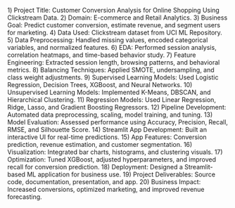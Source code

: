 1️) Project Title: Customer Conversion Analysis for Online Shopping Using Clickstream Data.
2️) Domain: E-commerce and Retail Analytics.
3️) Business Goal: Predict customer conversion, estimate revenue, and segment users for marketing.
4️) Data Used: Clickstream dataset from UCI ML Repository.
5️) Data Preprocessing: Handled missing values, encoded categorical variables, and normalized features.
6️) EDA: Performed session analysis, correlation heatmaps, and time-based behavior study.
7️) Feature Engineering: Extracted session length, browsing patterns, and behavioral metrics.
8️) Balancing Techniques: Applied SMOTE, undersampling, and class weight adjustments.
9️) Supervised Learning Models: Used Logistic Regression, Decision Trees, XGBoost, and Neural Networks.
10) Unsupervised Learning Models: Implemented K-Means, DBSCAN, and Hierarchical Clustering.
1️1) Regression Models: Used Linear Regression, Ridge, Lasso, and Gradient Boosting Regressors.
1️2) Pipeline Development: Automated data preprocessing, scaling, model training, and tuning.
1️3) Model Evaluation: Assessed performance using Accuracy, Precision, Recall, RMSE, and Silhouette Score.
1️4) Streamlit App Development: Built an interactive UI for real-time predictions.
1️5) App Features: Conversion prediction, revenue estimation, and customer segmentation.
1️6) Visualization: Integrated bar charts, histograms, and clustering visuals.
1️7) Optimization: Tuned XGBoost, adjusted hyperparameters, and improved recall for conversion prediction.
1️8) Deployment: Designed a Streamlit-based ML application for business use.
1️9) Project Deliverables: Source code, documentation, presentation, and app.
2️0) Business Impact: Increased conversions, optimized marketing, and improved revenue forecasting.
